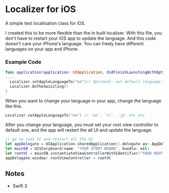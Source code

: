 # Localizer for iOS
A simple text localisation class for iOS.

I created this to be more flexible than the in built localiser. With this file, you don't have to restart your iOS app to update the language. And this code doesn't care your iPhone's language. You can freely have different languages on your app and iPhone.

### Example Code

```swift
func application(application: UIApplication, didFinishLaunchingWithOptions launchOptions: [NSObject: AnyObject]?) -> Bool {
....
  Localizer.setAppleLanguageTo("en")// Optional: set default language to English for the first time,
  Localizer.DoTheSwizzling()
}
```
When you want to change your language in your app, change the language like this.
```swift
Localizer.setAppleLanguageTo("en") // 'en', 'tr', 'jp' etc etc
```
After you change your language, you must set your root view controller to default one, and the app will restart the all UI and update the language.

```swift
// go to root VC and restart all the UI
let appDelegate = UIApplication.sharedApplication().delegate as! AppDelegate
let mainSB = UIStoryboard(name: "YOUR STORY BOARD", bundle: nil)
let rootVC = mainSB.instantiateViewControllerWithIdentifier("YOUR ROOT VC")
appDelegate.window!.rootViewController = rootVC
```

## Notes
- Swift 3
